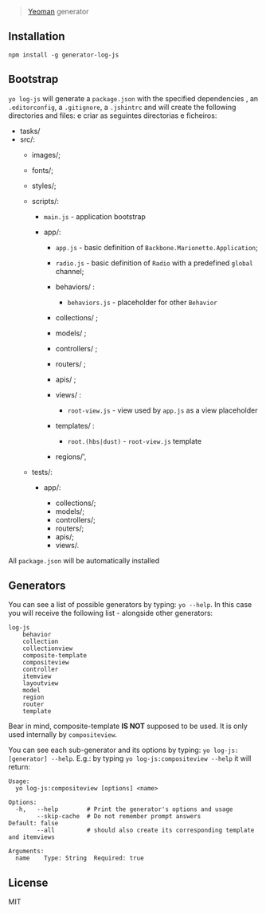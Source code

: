 > [Yeoman](http://yeoman.io) generator

## Installation

`npm install -g generator-log-js`

## Bootstrap

`yo log-js` will generate a `package.json` with the specified dependencies , an `.editorconfig`, a `.gitignore`, a `.jshintrc` and will create the following directories and files: e criar as seguintes directorias e ficheiros:

* tasks/
* src/:
  * images/;
  * fonts/;
  * styles/;
  * scripts/:

      * `main.js` - application bootstrap
      * app/:

          * `app.js` - basic definition of `Backbone.Marionette.Application`;
          * `radio.js` - basic definition of `Radio` with a predefined `global` channel;
          * behaviors/ :

              * `behaviors.js` - placeholder for other `Behavior`

          * collections/ ; 
          * models/ ;
          * controllers/ ;
          * routers/ ;
          * apis/ ;
          * views/ :

              * `root-view.js` - view used by `app.js` as a view placeholder

          * templates/ :

               * `root.(hbs|dust)` - `root-view.js` template

          * regions/',

  * tests/:

      * app/:

          * collections/;
          * models/;
          * controllers/;
          * routers/;
          * apis/;
          * views/.

All `package.json` will be automatically installed

## Generators

You can see a list of possible generators by typing: `yo --help`. In this case you will receive the following list - alongside other generators:

```
log-js
    behavior
    collection
    collectionview
    composite-template
    compositeview
    controller
    itemview
    layoutview
    model
    region
    router
    template
```

Bear in mind, composite-template **IS NOT** supposed to be used. It is only used internally by `compositeview`.

You can see each sub-generator and its options by typing: `yo log-js:[generator] --help`. E.g.: by typing `yo log-js:compositeview --help` it will return:

```
Usage:
  yo log-js:compositeview [options] <name>

Options:
  -h,   --help        # Print the generator's options and usage
        --skip-cache  # Do not remember prompt answers                               Default: false
        --all         # should also create its corresponding template and itemviews

Arguments:
  name    Type: String  Required: true
```

## License

MIT